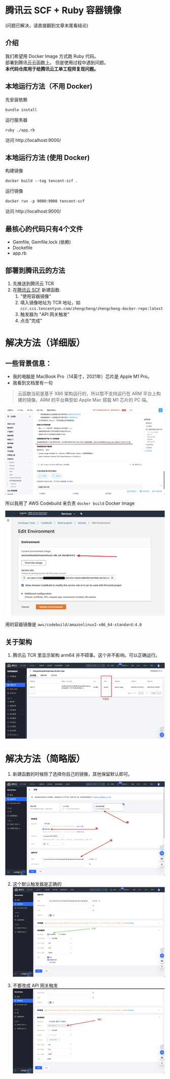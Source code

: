 # 腾讯云 SCF + Ruby 容器镜像
(问题已解决，请直接翻到文章末尾看结论)

## 介绍
我们希望用 Docker Image 方式跑 Ruby 代码。  
部署到腾讯云云函数上。
但是使用过程中遇到问题。   
**本代码仓库用于给腾讯云工单工程师复现问题。**     

## 本地运行方法（不用 Docker)

先安装依赖
```
bundle install
```

运行服务器
```
ruby ./app.rb
```

访问 http://localhost:9000/

## 本地运行方法 (使用 Docker)
构建镜像
```
docker build --tag tencent-scf .
```

运行镜像
```
docker run -p 9000:9000 tencent-scf
```

访问 http://localhost:9000/

## 最核心的代码只有4个文件
* Gemfile, Gemfile.lock (依赖)
* Dockefile
* app.rb

## 部署到腾讯云的方法
1. 先推送到腾讯云 TCR 
2. 在[腾讯云 SCF](https://console.cloud.tencent.com/scf/list) 新建函数.
   1. "使用容器镜像"
   2. 填入镜像地址为 TCR 地址，如 `ccr.ccs.tencentyun.com/zhengcheng/zhengcheng-docker-repo:latest`
   3. 触发器为 "API 网关触发"
   4. 点击"完成"

# 解决方法（详细版）

## 一些背景信息：
* 我的电脑是 MacBook Pro（14英寸，2021年）芯片是 Apple M1 Pro。
* 我看到文档里有一句

> 云函数当前是基于 X86 架构运行的，所以暂不支持运行在 ARM 平台上构建的镜像。ARM 的平台典型如 Apple Mac 搭载 M1 芯片的 PC 端。

![](./img/x86.jpg)

所以我用了 AWS Codebuild 来负责 `docker build` Docker Image

![](img/codebuild.jpg)

用的容器镜像是 `aws/codebuild/amazonlinux2-x86_64-standard:4.0`

## 关于架构
1. 腾讯云 TCR 里显示架构 arm64 并不碍事。这个并不影响。可以正确运行。

![](img/tcr.jpg)

# 解决方法（简略版）
1. 新建函数的时候除了选择你自己的镜像，其他保留默认即可。  

![](img/create-scf-function.jpg)

2. 这个默认触发器是正确的
![](img/trigger-correct.jpg)

3. 不要改成 API 网关触发
![](img/trigger-wrong.jpg)

